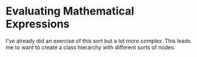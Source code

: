 # Evaluating Mathematical Expressions
I've already did an exercise of this sort but a lot more complex. This leads me to want to create a class hierarchy with different sorts of nodes.

